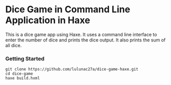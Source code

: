 # Dice Game in Command Line Application in Haxe 

This is a dice game app using Haxe.
It uses a command line interface to enter the number of dice and prints the dice output.
It also prints the sum of all dice.

### Getting Started

```
git clone https://github.com/lulunac27a/dice-game-haxe.git
cd dice-game
haxe build.hxml
```